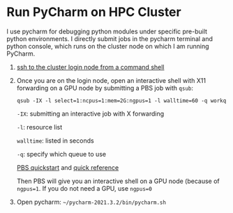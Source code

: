 # Run PyCharm on HPC Cluster

I use pycharm for debugging python modules under specific pre-built python environments. I directly submit jobs in the pycharm terminal and python console, which runs on the
cluster node on which I am running PyCharm.

1. [ssh to the cluster login node from a command shell](https://github.com/Duke-NUS-HPC/docs/blob/main/ssh-with-keypairs.md)


1. Once you are on the login node, open an interactive shell with X11 forwarding on a GPU node by submitting a PBS job with `qsub`:

     `qsub -IX -l select=1:ncpus=1:mem=2G:ngpus=1 -l walltime=60 -q workq`

     `-IX`: submitting an interactive job with X forwarding

     `-l`: resource list

     `walltime`: listed in seconds

     `-q`: specify which queue to use

     [PBS quickstart](https://help.nscc.sg/pbspro-quickstartguide/) and [quick reference](https://help.nscc.sg/wp-content/uploads/2016/08/PBS_Professional_Quick_Reference.pdf)

    Then PBS will give you an interactive shell on a GPU node (because of `ngpus=1`. If you do not need a GPU, use `ngpus=0`

1. Open pycharm: `~/pycharm-2021.3.2/bin/pycharm.sh`
